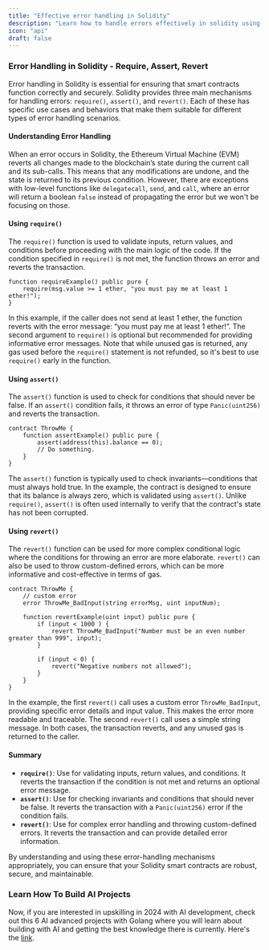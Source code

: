 ```yaml
---
title: "Effective error handling in Solidity"
description: "Learn how to handle errors effectively in solidity using keywords like Require, Revert and Assert."
icon: "api"
draft: false
---
```


### Error Handling in Solidity - Require, Assert, Revert

Error handling in Solidity is essential for ensuring that smart contracts function correctly and securely. Solidity provides three main mechanisms for handling errors: `require()`, `assert()`, and `revert()`. Each of these has specific use cases and behaviors that make them suitable for different types of error handling scenarios.

#### Understanding Error Handling

When an error occurs in Solidity, the Ethereum Virtual Machine (EVM) reverts all changes made to the blockchain’s state during the current call and its sub-calls. This means that any modifications are undone, and the state is returned to its previous condition. However, there are exceptions with low-level functions like `delegatecall`, `send`, and `call`, where an error will return a boolean `false` instead of propagating the error but we won't be focusing on those.

#### Using `require()`

The `require()` function is used to validate inputs, return values, and conditions before proceeding with the main logic of the code. If the condition specified in `require()` is not met, the function throws an error and reverts the transaction.

```solidity
function requireExample() public pure {
    require(msg.value >= 1 ether, "you must pay me at least 1 ether!");
}
```

In this example, if the caller does not send at least 1 ether, the function reverts with the error message: “you must pay me at least 1 ether!”. The second argument to `require()` is optional but recommended for providing informative error messages. Note that while unused gas is returned, any gas used before the `require()` statement is not refunded, so it's best to use `require()` early in the function.

#### Using `assert()`

The `assert()` function is used to check for conditions that should never be false. If an `assert()` condition fails, it throws an error of type `Panic(uint256)` and reverts the transaction.

```solidity
contract ThrowMe {
    function assertExample() public pure {
        assert(address(this).balance == 0);
        // Do something.
    }
}
```

The `assert()` function is typically used to check invariants—conditions that must always hold true. In the example, the contract is designed to ensure that its balance is always zero, which is validated using `assert()`. Unlike `require()`, `assert()` is often used internally to verify that the contract's state has not been corrupted.

#### Using `revert()`

The `revert()` function can be used for more complex conditional logic where the conditions for throwing an error are more elaborate. `revert()` can also be used to throw custom-defined errors, which can be more informative and cost-effective in terms of gas.

```solidity
contract ThrowMe {
    // custom error
    error ThrowMe_BadInput(string errorMsg, uint inputNum);

    function revertExample(uint input) public pure {
        if (input < 1000 ) {
            revert ThrowMe_BadInput("Number must be an even number greater than 999", input);
        }

        if (input < 0) {
            revert("Negative numbers not allowed");
        }
    }
}
```

In the example, the first `revert()` call uses a custom error `ThrowMe_BadInput`, providing specific error details and input value. This makes the error more readable and traceable. The second `revert()` call uses a simple string message. In both cases, the transaction reverts, and any unused gas is returned to the caller.

#### Summary

- **`require()`**: Use for validating inputs, return values, and conditions. It reverts the transaction if the condition is not met and returns an optional error message.
- **`assert()`**: Use for checking invariants and conditions that should never be false. It reverts the transaction with a `Panic(uint256)` error if the condition fails.
- **`revert()`**: Use for complex error handling and throwing custom-defined errors. It reverts the transaction and can provide detailed error information.

By understanding and using these error-handling mechanisms appropriately, you can ensure that your Solidity smart contracts are robust, secure, and maintainable.

### Learn How To Build AI Projects

Now, if you are interested in upskilling in 2024 with AI development, check out this 6 AI advanced projects with Golang where you will learn about building with AI and getting the best knowledge there is currently. Here's the [link](https://akhilsharmatech.gumroad.com/l/zgxqq).
